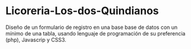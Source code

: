 # Licoreria-Los-dos-Quindianos
Diseño de un formulario de registro en una base base de datos con un mínimo de una tabla, usando lenguaje de programación de su preferencia (php), Javascrip y CSS3.
